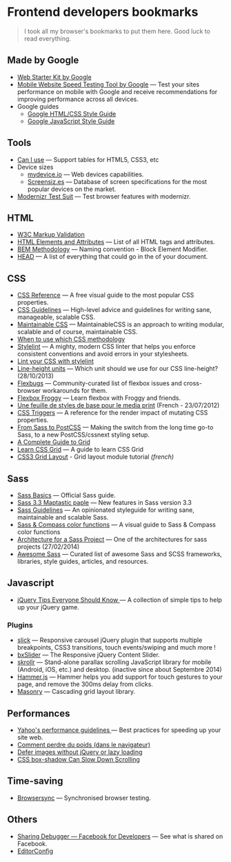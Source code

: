 Frontend developers bookmarks
===========================

> I took all my browser's bookmarks to put them here. Good luck to read everything.

## Made by Google
+ [Web Starter Kit by Google](https://github.com/google/web-starter-kit)
+ [Mobile Website Speed Testing Tool by Google](https://testmysite.thinkwithgoogle.com/) — Test your sites performance on mobile with Google and receive recommendations for improving performance across all devices.
+ Google guides 
    + [Google HTML/CSS Style Guide](https://google.github.io/styleguide/htmlcssguide.xml)
    + [Google JavaScript Style Guide](https://google.github.io/styleguide/jsguide.html)

## Tools
+ [Can I use](http://caniuse.com/) — Support tables for HTML5, CSS3, etc
+ Device sizes
    + [mydevice.io](http://www.mydevice.io/) — Web devices capabilities.
    + [Screensiz.es](http://screensiz.es/phone) — Database of screen specifications for the most popular devices on the market.
+ [Modernizr Test Suit](http://modernizr.github.io/Modernizr/test/) — Test browser features with modernizr.

## HTML
+ [W3C Markup Validation](https://validator.w3.org/)
+ [HTML Elements and Attributes](https://simon.html5.org/html-elements) — List of all HTML tags and attributes.
+ [BEM Methodology](https://en.bem.info/methodology/) — Naming convention - Block Element Modifier.
+ [HEAD](https://github.com/joshbuchea/HEAD) — A list of everything that could go in the <head> of your document.

## CSS
+ [CSS Reference](http://cssreference.io/) — A free visual guide to the most popular CSS properties.
+ [CSS Guidelines](http://cssguidelin.es/) — High-level advice and guidelines for writing sane, manageable, scalable CSS.
+ [Maintainable CSS](http://maintainablecss.com/) — MaintainableCSS is an approach to writing modular, scalable and of course, maintainable CSS.
+ [When to use which CSS methodology](http://simurai.com/blog/2016/11/27/css-methodologies)
+ [Stylelint](http://stylelint.io/) — A mighty, modern CSS linter that helps you enforce consistent conventions and avoid errors in your stylesheets.
+ [Lint your CSS with stylelint](https://css-tricks.com/stylelint/)
+ [Line-height units](http://tzi.fr/css/line-height-units) — Which unit should we use for our CSS line-height? (28/10/2013)
+ [Flexbugs](https://github.com/philipwalton/flexbugs) — Community-curated list of flexbox issues and cross-browser workarounds for them.
+ [Flexbox Froggy](http://flexboxfroggy.com/) — Learn flexbox with Froggy and friends.
+ [Une feuille de styles de base pour le media print](http://www.alsacreations.com/astuce/lire/1160-une-feuille-de-styles-de-base-pour-le-media-print.html) (French - 23/07/2012)
+ [CSS Triggers](https://csstriggers.com/) — A reference for the render impact of mutating CSS properties.
+ [From Sass to PostCSS](https://tylergaw.com/articles/sass-to-postcss) — Making the switch from the long time go-to Sass, to a new PostCSS/cssnext styling setup.
+ [A Complete Guide to Grid](https://css-tricks.com/snippets/css/complete-guide-grid/)
+ [Learn CSS Grid](http://learncssgrid.com/) —  A guide to learn CSS Grid
+ [CSS3 Grid Layout](https://www.alsacreations.com/article/lire/1388-css3-grid-layout.html) - Grid layout module tutorial _(french)_

## Sass
+ [Sass Basics](http://sass-lang.com/guide) — Official Sass guide.
+ [Sass 3.3 Maptastic paple](http://thesassway.com/news/sass-3-3-released) — New features in Sass version 3.3
+ [Sass Guidelines](https://sass-guidelin.es/) — An opinionated styleguide for writing sane, maintainable and scalable Sass.
+ [Sass & Compass color functions](http://jackiebalzer.com/color) — A visual guide to Sass & Compass color functions
+ [Architecture for a Sass Project](https://www.sitepoint.com/architecture-sass-project/) — One of the architectures for sass projects (27/02/2014)
+ [Awesome Sass](https://github.com/Famolus/awesome-sass) — Curated list of awesome Sass and SCSS frameworks, libraries, style guides, articles, and resources.

## Javascript
+ [jQuery Tips Everyone Should Know ](https://github.com/AllThingsSmitty/jquery-tips-everyone-should-know) — A collection of simple tips to help up your jQuery game.

### Plugins
+ [slick](http://kenwheeler.github.io/slick/) — Responsive carousel jQuery plugin that supports multiple breakpoints, CSS3 transitions, touch events/swiping and much more !
+ [bxSlider](http://bxslider.com/) — The Responsive jQuery Content Slider.
+ [skrollr](https://github.com/Prinzhorn/skrollr) — Stand-alone parallax scrolling JavaScript library for mobile (Android, iOS, etc.) and desktop. (inactive since about Septembre 2014)
+ [Hammer.js](http://hammerjs.github.io/) — Hammer helps you add support for touch gestures to your page, and remove the 300ms delay from clicks.
+ [Masonry](https://github.com/desandro/masonry) — Cascading grid layout library.

## Performances
+ [Yahoo's performance guidelines ](https://developer.yahoo.com/performance/rules.html) — Best practices for speeding up your site web.
+ [Comment perdre du poids (dans le navigateur)](https://browserdiet.com/fr/)
+ [Defer images without jQuery or lazy loading](https://varvy.com/pagespeed/defer-images.html)
+ [CSS box-shadow Can Slow Down Scrolling](http://nerds.airbnb.com/box-shadows-are-expensive-to-paint/)

## Time-saving
+ [Browsersync](https://www.browsersync.io/) — Synchronised browser testing.

## Others
+ [Sharing Debugger — Facebook for Developers](https://developers.facebook.com/tools/debug/) — See what is shared on Facebook.
+ [EditorConfig](http://editorconfig.org/)
